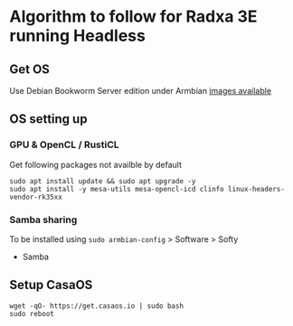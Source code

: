 # Algorithm to follow for Radxa 3E running Headless

## Get OS
Use Debian Bookworm Server edition under Armbian [images available](https://www.armbian.com/radxa-zero-3/)
## OS setting up
### GPU & OpenCL / RustiCL
Get following packages not availble by default
```
sudo apt install update && sudo apt upgrade -y
sudo apt install -y mesa-utils mesa-opencl-icd clinfo linux-headers-vendor-rk35xx
```
### Samba sharing 
To be installed using `sudo armbian-config` > Software > Softy
- Samba
## Setup CasaOS
```
wget -qO- https://get.casaos.io | sudo bash
sudo reboot
```
